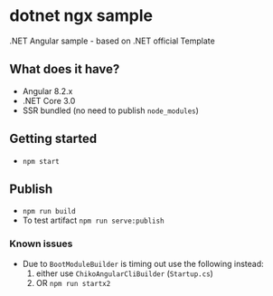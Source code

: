 # dotnet ngx sample

.NET Angular sample - based on .NET official Template

## What does it have?
 - Angular 8.2.x
 - .NET Core 3.0
 - SSR bundled (no need to publish `node_modules`)

## Getting started

- `npm start`

## Publish

- `npm run build`
- To test artifact `npm run serve:publish`

### Known issues

- Due to `BootModuleBuilder` is timing out use the following instead:
  1. either use `ChikoAngularCliBuilder` (`Startup.cs`)
  2. OR `npm run startx2`